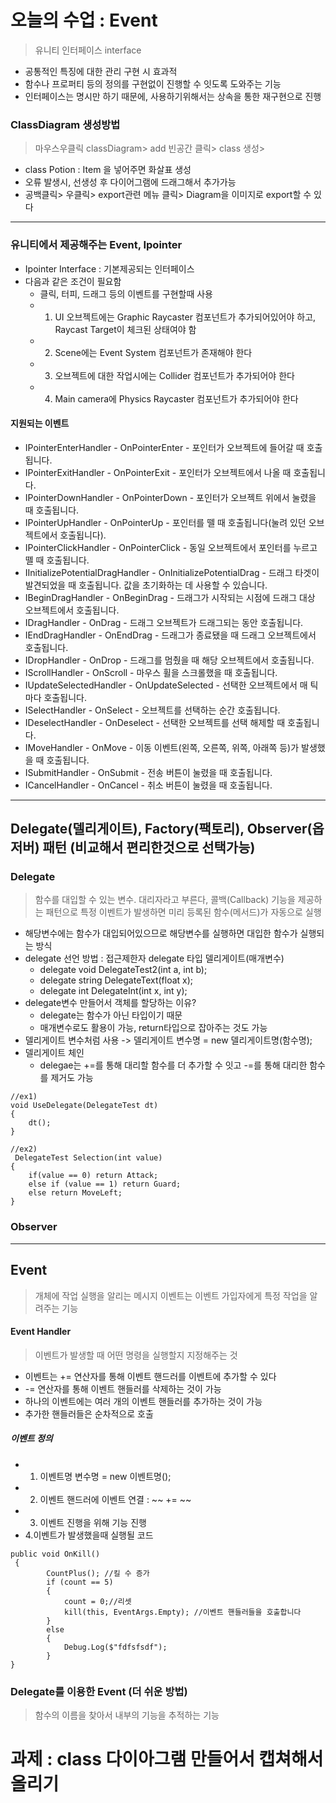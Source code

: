 # 오늘의 수업 : Event
> 유니티 인터페이스 interface
 * 공통적인 특징에 대한 관리 구현 시 효과적
 * 함수나 프로퍼티 등의 정의를 구현없이 진행할 수 잇도록 도와주는 기능
 * 인터페이스는 명시만 하기 때문에, 사용하기위해서는 상속을 통한 재구현으로 진행

### ClassDiagram 생성방법
> 마우스우클릭 classDiagram> add 빈공간 클릭> class 생성> 
- class Potion : Item 을 넣어주면 화살표 생성
- 오류 발생시, 선생성 후 다이어그램에 드래그해서 추가가능
- 공백클릭> 우클릭> export관련 메뉴 클릭> Diagram을 이미지로 export할 수 있다

---
### 유니티에서 제공해주는 Event, Ipointer
- Ipointer Interface : 기본제공되는 인터페이스
- 다음과 같은 조건이 필요함
    - 클릭, 터피, 드래그 등의 이벤트를 구현할때 사용 
    - 1. UI 오브젝트에는 Graphic Raycaster 컴포넌트가 추가되어있어야 하고, Raycast Target이 체크된 상태여야 함
    - 2. Scene에는 Event System 컴포넌트가 존재해야 한다
    - 3. 오브젝트에 대한 작업시에는 Collider 컴포넌트가 추가되어야 한다
    - 4. Main camera에 Physics Raycaster 컴포넌트가 추가되어야 한다
      
#### 지원되는 이벤트
- IPointerEnterHandler - OnPointerEnter - 포인터가 오브젝트에 들어갈 때 호출됩니다.
- IPointerExitHandler - OnPointerExit - 포인터가 오브젝트에서 나올 때 호출됩니다.
- IPointerDownHandler - OnPointerDown - 포인터가 오브젝트 위에서 눌렸을 때 호출됩니다.
- IPointerUpHandler - OnPointerUp - 포인터를 뗄 때 호출됩니다(눌려 있던 오브젝트에서 호출됩니다).
- IPointerClickHandler - OnPointerClick - 동일 오브젝트에서 포인터를 누르고 뗄 때 호출됩니다.
- IInitializePotentialDragHandler - OnInitializePotentialDrag - 드래그 타겟이 발견되었을 때 호출됩니다. 값을 초기화하는 데 사용할 수 있습니다.
- IBeginDragHandler - OnBeginDrag - 드래그가 시작되는 시점에 드래그 대상 오브젝트에서 호출됩니다.
- IDragHandler - OnDrag - 드래그 오브젝트가 드래그되는 동안 호출됩니다.
- IEndDragHandler - OnEndDrag - 드래그가 종료됐을 때 드래그 오브젝트에서 호출됩니다.
- IDropHandler - OnDrop - 드래그를 멈췄을 때 해당 오브젝트에서 호출됩니다.
- IScrollHandler - OnScroll - 마우스 휠을 스크롤했을 때 호출됩니다.
- IUpdateSelectedHandler - OnUpdateSelected - 선택한 오브젝트에서 매 틱마다 호출됩니다.
- ISelectHandler - OnSelect - 오브젝트를 선택하는 순간 호출됩니다.
- IDeselectHandler - OnDeselect - 선택한 오브젝트를 선택 해제할 때 호출됩니다.
- IMoveHandler - OnMove - 이동 이벤트(왼쪽, 오른쪽, 위쪽, 아래쪽 등)가 발생했을 때 호출됩니다.
- ISubmitHandler - OnSubmit - 전송 버튼이 눌렸을 때 호출됩니다.
- ICancelHandler - OnCancel - 취소 버튼이 눌렸을 때 호출됩니다.
---
## Delegate(델리게이트), Factory(팩토리), Observer(옵저버) 패턴 (비교해서 편리한것으로 선택가능)
### Delegate 
> 함수를 대입할 수 있는 변수. 대리자라고 부른다, 콜백(Callback) 기능을 제공하는 패턴으로 특정 이벤트가 발생하면 미리 등록된 함수(메서드)가 자동으로 실행

* 해당변수에는 함수가 대입되어있으므로 해당변수를 실행하면 대입한 함수가 실행되는 방식
* delegate 선언 방법 : 접근제한자 delegate 타입 델리게이트(매개변수)
  - delegate void DelegateTest2(int a, int b);
  - delegate string DelegateText(float x);
  - delegate int DelegateInt(int x, int y);
* delegate변수 만들어서 객체를 할당하는 이유?
  - delegate는 함수가 아닌 타입이기 때문
  - 매개변수로도 활용이 가능, return타입으로 잡아주는 것도 가능
* 델리게이트 변수처럼 사용 -> 델리게이트 변수명 = new 델리게이트명(함수명);
* 델리게이트 체인
  - delegae는 +=를 통해 대리할 함수를 더 추가할 수 잇고 -=를 통해 대리한 함수를 제거도 가능
```
//ex1)
void UseDelegate(DelegateTest dt)
{
    dt();
}

//ex2)
 DelegateTest Selection(int value)
{
    if(value == 0) return Attack;
    else if (value == 1) return Guard; 
    else return MoveLeft;
}
```

### Observer
>
---
## Event
> 개체에 작업 실행을 알리는 메시지
> 이벤트는 이벤트 가입자에게 특정 작업을 알려주는 기능

#### Event Handler 
> 이벤트가 발생할 때 어떤 명령을 실행할지 지정해주는 것

* 이벤트는 += 연산자를 통해 이벤트 핸드러를 이벤트에 추가할 수 있다
* -= 연산자를 통해 이벤트 핸들러를 삭제하는 것이 가능
* 하나의 이벤트에는 여러 개의 이벤트 핸들러를 추가하는 것이 가능
* 추가한 핸들러들은 순차적으로 호출

##### 이벤트 정의
   -  1. 이벤트명 변수명 = new 이벤트명(); 
   -  2. 이벤트 핸드러에 이벤트 연결 : ~~ += ~~ 
   -  3. 이벤트 진행을 위해 기능 진행
   -  4.이벤트가 발생했을때 실행될 코드
```    
public void OnKill()
 {
        CountPlus(); //킬 수 증가
        if (count == 5)
        {
            count = 0;//리셋 
            kill(this, EventArgs.Empty); //이벤트 핸들러들을 호출합니다
        }
        else
        {
            Debug.Log($"fdfsfsdf");
        }
}
```

### Delegate를 이용한 Event (더 쉬운 방법)
> 함수의 이름을 찾아서 내부의 기능을 추적하는 기능 


# 과제 : class 다이아그램 만들어서 캡쳐해서 올리기
